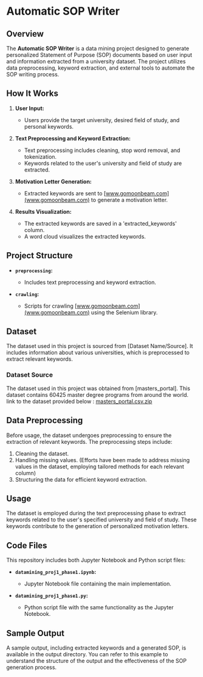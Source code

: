# Automatic SOP Writer

## Overview

The **Automatic SOP Writer** is a data mining project designed to generate personalized Statement of Purpose (SOP) documents based on user input and information extracted from a university dataset. The project utilizes data preprocessing, keyword extraction, and external tools to automate the SOP writing process.

## How It Works

1. **User Input:**
   - Users provide the target university, desired field of study, and personal keywords.
  
2. **Text Preprocessing and Keyword Extraction:**
   - Text preprocessing includes cleaning, stop word removal, and tokenization.
   - Keywords related to the user's university and field of study are extracted.

3. **Motivation Letter Generation:**
   - Extracted keywords are sent to [www.gomoonbeam.com](www.gomoonbeam.com) to generate a motivation letter.

4. **Results Visualization:**
   - The extracted keywords are saved in a 'extracted_keywords' column.
   - A word cloud visualizes the extracted keywords.

## Project Structure

- **`preprocessing`:**
   - Includes text preprocessing and keyword extraction.

- **`crawling`:**
   - Scripts for crawling [www.gomoonbeam.com](www.gomoonbeam.com) using the Selenium library.
 
## Dataset

The dataset used in this project is sourced from [Dataset Name/Source]. It includes information about various universities, which is preprocessed to extract relevant keywords.

### Dataset Source

The dataset used in this project was obtained from [masters_portal]. This dataset contains 60425 master degree programs from around the world.
link to the dataset provided below : 
[masters_portal.csv.zip](https://github.com/negjafari/automatic-SOP-writer/files/13322143/masters_portal.csv.zip)

## Data Preprocessing

Before usage, the dataset undergoes preprocessing to ensure the extraction of relevant keywords. The preprocessing steps include:

1. Cleaning the dataset.
2. Handling missing values. (Efforts have been made to address missing values in the dataset, employing tailored methods for each relevant column)
3. Structuring the data for efficient keyword extraction.

## Usage

The dataset is employed during the text preprocessing phase to extract keywords related to the user's specified university and field of study. These keywords contribute to the generation of personalized motivation letters.

## Code Files

This repository includes both Jupyter Notebook and Python script files:

- **`datamining_proj1_phase1.ipynb`:**
  - Jupyter Notebook file containing the main implementation.

- **`datamining_proj1_phase1.py`:**
  - Python script file with the same functionality as the Jupyter Notebook.

## Sample Output

A sample output, including extracted keywords and a generated SOP, is available in the output directory. You can refer to this example to understand the structure of the output and the effectiveness of the SOP generation process.
